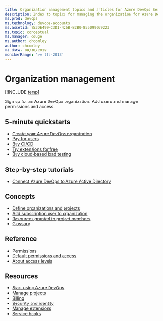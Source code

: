 ```yaml
---
title: Organization management topics and articles for Azure DevOps Services  
description: Index to topics for managing the organization for Azure DevOps
ms.prod: devops
ms.technology: devops-accounts
ms.assetid: 753DE499-C3D1-426B-B2B0-855D99669223
ms.topic: conceptual
ms.manager: douge
ms.author: chcomley
author: chcomley
ms.date: 09/10/2018
monikerRange: '>= tfs-2013'
---
```

# Organization management

[!INCLUDE [temp](../../_shared/version-vsts-tfs-all-versions.md)]

Sign up for an Azure DevOps organization. Add users and manage permissions and access.

## 5-minute quickstarts

* [Create your Azure DevOps organization](create-organization-msa-or-work-student.md)
* [Pay for users](../billing/buy-basic-access-add-users.md)
* [Buy CI/CD](../billing/buy-more-build-vs.md)
* [Try extensions for free](../billing/try-additional-features-vs.md)
* [Buy cloud-based load testing](../billing/buy-load-testing-vs.md)

## Step-by-step tutorials

* [Connect Azure DevOps to Azure Active Directory](connect-organization-to-aad.md)

## Concepts

* [Define organizations and projects](../../user-guide/define-organizations-and-projects.md)
* [Add subscription user to organization](add-basic-or-vs-subscription-users.md)
* [Resources granted to project members](../projects/resources-granted-to-project-members.md)
* [Glossary](../../project/navigation/glossary.md)

## Reference

* [Permissions](../security/permissions.md?toc=/azure/devops/organizations/accounts/toc.json&bc=/azure/devops/organizations/accounts/breadcrumb/toc.json)
* [Default permissions and access](../../organizations/security/permissions-access.md?toc=/azure/devops/organizations/accounts/toc.json&bc=/azure/devops/organizations/accounts/breadcrumb/toc.json)
* [About access levels](../security/access-levels.md?toc=/azure/devops/organizations/accounts/toc.json&bc=/azure/devops/organizations/accounts/breadcrumb/toc.json)

## Resources

* [Start using Azure DevOps](../../user-guide/index.yml)
* [Manage projects](../projects/index.md)
* [Billing](../billing/index.md)
* [Security and identity](../../organizations/security/index.md)
* [Manage extensions](../../marketplace/index.md)
* [Service hooks](../../service-hooks/index.md)
